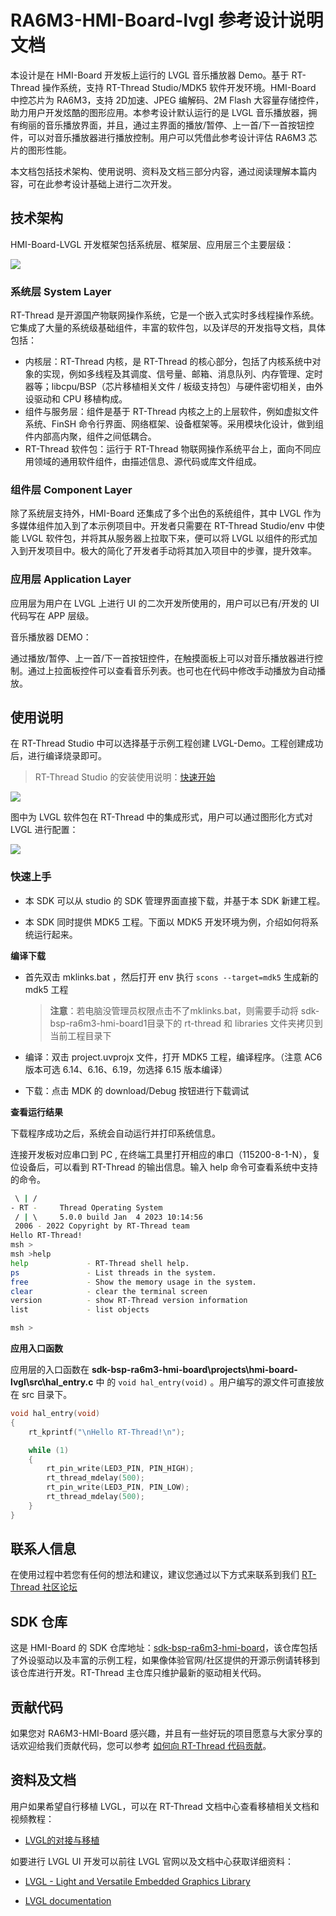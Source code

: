 # RA6M3-HMI-Board-lvgl  参考设计说明文档

本设计是在 HMI-Board 开发板上运行的 LVGL 音乐播放器 Demo。基于 RT-Thread 操作系统，支持 RT-Thread Studio/MDK5 软件开发环境。HMI-Board 中控芯片为 RA6M3，支持 2D加速、JPEG 编解码、2M Flash 大容量存储控件，助力用户开发炫酷的图形应用。本参考设计默认运行的是 LVGL 音乐播放器，拥有绚丽的音乐播放界面，并且，通过主界面的播放/暂停、上一首/下一首按钮控件，可以对音乐播放器进行播放控制。用户可以凭借此参考设计评估 RA6M3 芯片的图形性能。

本文档包括技术架构、使用说明、资料及文档三部分内容，通过阅读理解本篇内容，可在此参考设计基础上进行二次开发。

## 技术架构

HMI-Board-LVGL 开发框架包括系统层、框架层、应用层三个主要层级：

![](docs/picture/lvgl/lvgl.png)

### 系统层 System Layer

RT-Thread 是开源国产物联网操作系统，它是一个嵌入式实时多线程操作系统。它集成了大量的系统级基础组件，丰富的软件包，以及详尽的开发指导文档，具体包括：

- 内核层：RT-Thread 内核，是 RT-Thread 的核心部分，包括了内核系统中对象的实现，例如多线程及其调度、信号量、邮箱、消息队列、内存管理、定时器等；libcpu/BSP（芯片移植相关文件 / 板级支持包）与硬件密切相关，由外设驱动和 CPU 移植构成。
- 组件与服务层：组件是基于 RT-Thread 内核之上的上层软件，例如虚拟文件系统、FinSH 命令行界面、网络框架、设备框架等。采用模块化设计，做到组件内部高内聚，组件之间低耦合。
- RT-Thread 软件包：运行于 RT-Thread 物联网操作系统平台上，面向不同应用领域的通用软件组件，由描述信息、源代码或库文件组成。

### 组件层 Component Layer

除了系统层支持外，HMI-Board 还集成了多个出色的系统组件，其中 LVGL 作为多媒体组件加入到了本示例项目中。开发者只需要在 RT-Thread Studio/env 中使能 LVGL 软件包，并将其从服务器上拉取下来，便可以将 LVGL 以组件的形式加入到开发项目中。极大的简化了开发者手动将其加入项目中的步骤，提升效率。

### 应用层 Application Layer

应用层为用户在 LVGL 上进行 UI 的二次开发所使用的，用户可以已有/开发的 UI 代码写在 APP 层级。

音乐播放器 DEMO：

通过播放/暂停、上一首/下一首按钮控件，在触摸面板上可以对音乐播放器进行控制。通过上拉面板控件可以查看音乐列表。也可也在代码中修改手动播放为自动播放。

## 使用说明

在 RT-Thread Studio 中可以选择基于示例工程创建 LVGL-Demo。工程创建成功后，进行编译烧录即可。

> RT-Thread Studio 的安装使用说明：[快速开始](https://www.rt-thread.org/document/site/#/development-tools/rtthread-studio/um/studio-user-begin)

![](docs/picture/lvgl/lvgl-1.png)

图中为 LVGL 软件包在 RT-Thread 中的集成形式，用户可以通过图形化方式对 LVGL 进行配置：

![](docs/picture/lvgl/lvgl-2.png)


### 快速上手

- 本 SDK 可以从 studio 的 SDK 管理界面直接下载，并基于本 SDK 新建工程。

- 本 SDK 同时提供 MDK5 工程。下面以 MDK5 开发环境为例，介绍如何将系统运行起来。

**编译下载**

- 首先双击 mklinks.bat ，然后打开 env 执行 `scons --target=mdk5` 生成新的 mdk5 工程

  > **注意**：若电脑没管理员权限点击不了mklinks.bat，则需要手动将 sdk-bsp-ra6m3-hmi-board1目录下的 rt-thread 和 libraries 文件夹拷贝到当前工程目录下

- 编译：双击 project.uvprojx 文件，打开 MDK5 工程，编译程序。（注意 AC6 版本可选 6.14、6.16、6.19，勿选择 6.15 版本编译）

- 下载：点击 MDK 的 download/Debug 按钮进行下载调试

**查看运行结果**

下载程序成功之后，系统会自动运行并打印系统信息。

连接开发板对应串口到 PC , 在终端工具里打开相应的串口（115200-8-1-N），复位设备后，可以看到 RT-Thread 的输出信息。输入 help 命令可查看系统中支持的命令。

```bash
 \ | /
- RT -     Thread Operating System
 / | \     5.0.0 build Jan  4 2023 10:14:56
 2006 - 2022 Copyright by RT-Thread team
Hello RT-Thread!
msh >
msh >help
help             - RT-Thread shell help.
ps               - List threads in the system.
free             - Show the memory usage in the system.
clear            - clear the terminal screen
version          - show RT-Thread version information
list             - list objects

msh > 
```

**应用入口函数**

应用层的入口函数在 **sdk-bsp-ra6m3-hmi-board\projects\hmi-board-lvgl\src\hal_entry.c** 中 的 `void hal_entry(void)` 。用户编写的源文件可直接放在 src 目录下。

```c
void hal_entry(void)
{
    rt_kprintf("\nHello RT-Thread!\n");

    while (1)
    {
        rt_pin_write(LED3_PIN, PIN_HIGH);
        rt_thread_mdelay(500);
        rt_pin_write(LED3_PIN, PIN_LOW);
        rt_thread_mdelay(500);
    }
}
```

## 联系人信息

在使用过程中若您有任何的想法和建议，建议您通过以下方式来联系到我们  [RT-Thread 社区论坛](https://club.rt-thread.org/)

## SDK 仓库

这是 HMI-Board 的 SDK 仓库地址：[sdk-bsp-ra6m3-hmi-board](https://github.com/RT-Thread-Studio/sdk-bsp-ra6m3-hmi-board)，该仓库包括了外设驱动以及丰富的示例工程，如果像体验官网/社区提供的开源示例请转移到该仓库进行开发。RT-Thread 主仓库只维护最新的驱动相关代码。

## 贡献代码

如果您对  RA6M3-HMI-Board 感兴趣，并且有一些好玩的项目愿意与大家分享的话欢迎给我们贡献代码，您可以参考 [如何向 RT-Thread 代码贡献](https://www.rt-thread.org/document/site/#/rt-thread-version/rt-thread-standard/development-guide/github/github)。

## 资料及文档

用户如果希望自行移植 LVGL，可以在 RT-Thread 文档中心查看移植相关文档和视频教程：

- [LVGL的对接与移植](https://www.rt-thread.org/document/site/#/rt-thread-version/rt-thread-standard/packages-manual/lvgl-docs/introduction)

如要进行 LVGL UI 开发可以前往 LVGL 官网以及文档中心获取详细资料：

- [LVGL - Light and Versatile Embedded Graphics Library](https://lvgl.io/)

- [LVGL documentation](https://docs.lvgl.io/8.3/)
